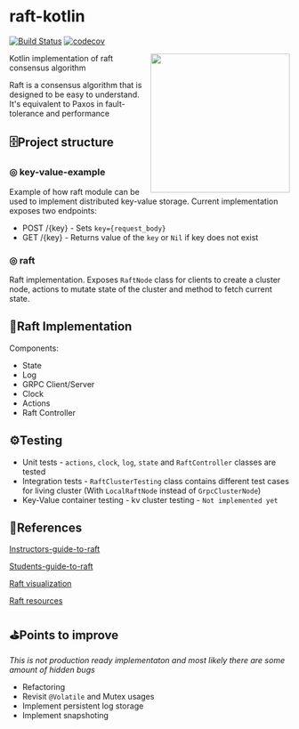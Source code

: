 # raft-kotlin 

[![Build Status](https://travis-ci.com/AChepurnoi/raft-kotlin.svg?token=dFANEVvUn3HF3pZ9jc1Z&branch=master)](https://travis-ci.com/AChepurnoi/raft-kotlin)
[![codecov](https://codecov.io/gh/AChepurnoi/raft-kotlin/branch/master/graph/badge.svg?token=CLFO7pW9FP)](https://codecov.io/gh/AChepurnoi/raft-kotlin)

<img align="right" width="250" height="250" src="https://raft.github.io/logo/annie-solo.png">

Kotlin implementation of raft consensus algorithm 

Raft is a consensus algorithm that is designed to be easy to understand. It's equivalent to Paxos in fault-tolerance and performance

## 🗄Project structure
### ◎ key-value-example
Example of how raft module can be used to 
implement distributed key-value storage.
Current implementation exposes two endpoints:
* POST /{key} - Sets `key={request_body}`
* GET /{key} - Returns value of the `key` or `Nil` if key does not exist

### ◎ raft
Raft implementation. 
Exposes `RaftNode` class for clients to create a cluster node, 
actions to mutate state of the cluster 
and method to fetch current state.

## 🔨Raft Implementation
Components:
* State 
* Log
* GRPC Client/Server
* Clock
* Actions
* Raft Controller

## ⚙️Testing
* Unit tests - `actions`, `clock`, `log`, `state` and `RaftController` classes are tested 
* Integration tests - `RaftClusterTesting` class contains different test cases for living cluster (With `LocalRaftNode` instead of `GrpcClusterNode`)
* Key-Value container testing - kv cluster testing - `Not implemented yet`

## 🔗References

[Instructors-guide-to-raft](https://thesquareplanet.com/blog/instructors-guide-to-raft/)

[Students-guide-to-raft](https://thesquareplanet.com/blog/students-guide-to-raft/)

[Raft visualization](http://thesecretlivesofdata.com/raft/)

[Raft resources](https://raft.github.io/)

## ⛳️Points to improve
*This is not production ready implementaton and most likely there are some amount of hidden bugs*

* Refactoring
* Revisit `@Volatile` and Mutex usages
* Implement persistent log storage
* Implement snapshoting